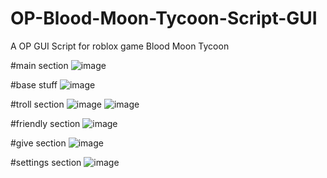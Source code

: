 # OP-Blood-Moon-Tycoon-Script-GUI
A OP GUI Script for roblox game Blood Moon Tycoon

#main section
![image](https://user-images.githubusercontent.com/87576045/221212693-257f33ec-8cad-4714-abc5-9769f5e90576.png)


#base stuff
![image](https://user-images.githubusercontent.com/87576045/221213415-4ffe26f5-8036-4432-bdb9-b38c7d6e0d91.png)


#troll section
![image](https://user-images.githubusercontent.com/87576045/221213629-2772852b-ee39-4420-a94e-f2460951801a.png)
![image](https://user-images.githubusercontent.com/87576045/221213732-11d13d95-70ab-41d0-9d0a-dd1c3c5943b0.png)


#friendly section
![image](https://user-images.githubusercontent.com/87576045/221213852-611a2eef-8f50-41b9-9683-660932b6ee02.png)


#give section
![image](https://user-images.githubusercontent.com/87576045/221214015-80f8778f-0dad-4758-9b0e-110979cf5cb6.png)


#settings section
![image](https://user-images.githubusercontent.com/87576045/221214117-9cfa3156-4cb2-4c80-ba06-e13e1fb51c64.png)
